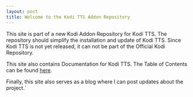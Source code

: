 ```yaml
---
layout: post
title: Welcome to the Kodi TTS Addon Repository
---
```

<meta http-equiv='Content-Type' content='text/html; charset=utf-8' />

This site is part of a new Kodi Addon Repository for Kodi TTS. The repository should
simplify the installation and update of Kodi TTS. Since Kodi TTS is not yet released,
it can not be part of the Official Kodi Repository.

This site also contains Documentation for Kodi TTS. The Table of Contents can be found
[here](https://feuerbacher.us/repo/CONTENTS.html).

Finally, this site also serves as a blog where I can post updates about the project.`
